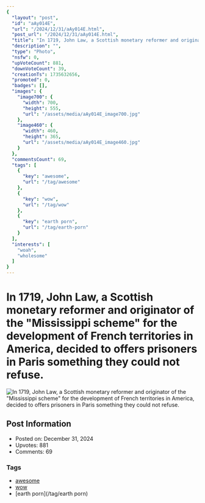 ```yaml
---
{
  "layout": "post",
  "id": "aAy014E",
  "url": "/2024/12/31/aAy014E.html",
  "post_url": "/2024/12/31/aAy014E.html",
  "title": "In 1719, John Law, a Scottish monetary reformer and originator of the \"Mississippi scheme\" for the development of French territories in America, decided to offers prisoners in Paris something they could not refuse.",
  "description": "",
  "type": "Photo",
  "nsfw": 0,
  "upVoteCount": 881,
  "downVoteCount": 39,
  "creationTs": 1735632656,
  "promoted": 0,
  "badges": [],
  "images": {
    "image700": {
      "width": 700,
      "height": 555,
      "url": "/assets/media/aAy014E_image700.jpg"
    },
    "image460": {
      "width": 460,
      "height": 365,
      "url": "/assets/media/aAy014E_image460.jpg"
    }
  },
  "commentsCount": 69,
  "tags": [
    {
      "key": "awesome",
      "url": "/tag/awesome"
    },
    {
      "key": "wow",
      "url": "/tag/wow"
    },
    {
      "key": "earth porn",
      "url": "/tag/earth-porn"
    }
  ],
  "interests": [
    "woah",
    "wholesome"
  ]
}
---
```


# In 1719, John Law, a Scottish monetary reformer and originator of the "Mississippi scheme" for the development of French territories in America, decided to offers prisoners in Paris something they could not refuse.

![In 1719, John Law, a Scottish monetary reformer and originator of the "Mississippi scheme" for the development of French territories in America, decided to offers prisoners in Paris something they could not refuse.](/assets/media/aAy014E_image700.jpg)

## Post Information

- Posted on: December 31, 2024
- Upvotes: 881
- Comments: 69

### Tags

- [awesome](/tag/awesome)
- [wow](/tag/wow)
- [earth porn](/tag/earth porn)
